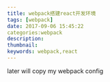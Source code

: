 ```yaml
---
title: webpack搭建react开发环境
tags: [webpack]
date: 2017-09-06 15:45:22
categories:webpack
description: 
thumbnail:
keywords: webpack,react
---
```

later will copy my webpack config 
